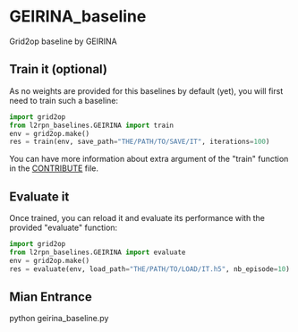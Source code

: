 # GEIRINA_baseline
Grid2op baseline by GEIRINA

## Train it (optional)
As no weights are provided for this baselines by default (yet), you will first need to train such a baseline:

```python
import grid2op
from l2rpn_baselines.GEIRINA import train
env = grid2op.make()
res = train(env, save_path="THE/PATH/TO/SAVE/IT", iterations=100)
```

You can have more information about extra argument of the "train" function in the 
[CONTRIBUTE](/CONTRIBUTE.md) file.

## Evaluate it
Once trained, you can reload it and evaluate its performance with the provided "evaluate" function:

```python
import grid2op
from l2rpn_baselines.GEIRINA import evaluate
env = grid2op.make()
res = evaluate(env, load_path="THE/PATH/TO/LOAD/IT.h5", nb_episode=10)
```

## Mian Entrance

python geirina_baseline.py
